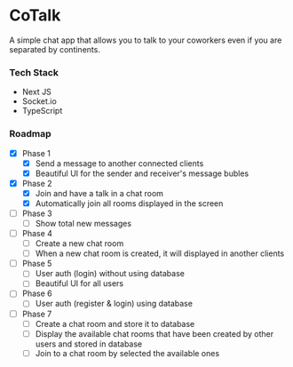 # CoTalk
A simple chat app that allows you to talk to your coworkers even if you are separated by continents.

### Tech Stack
- Next JS
- Socket.io
- TypeScript

### Roadmap
- [x] Phase 1
  - [x] Send a message to another connected clients
  - [x] Beautiful UI for the sender and receiver's message bubles
- [x] Phase 2
  - [x] Join and have a talk in a chat room
  - [x] Automatically join all rooms displayed in the screen
- [ ] Phase 3
  - [ ] Show total new messages
- [ ] Phase 4
  - [ ] Create a new chat room
  - [ ] When a new chat room is created, it will displayed in another clients
- [ ] Phase 5
  - [ ] User auth (login) without using database
  - [ ] Beautiful UI for all users
- [ ] Phase 6
  - [ ] User auth (register & login) using database
- [ ] Phase 7
  - [ ] Create a chat room and store it to database
  - [ ] Display the available chat rooms that have been created by other users and stored in database
  - [ ] Join to a chat room by selected the available ones